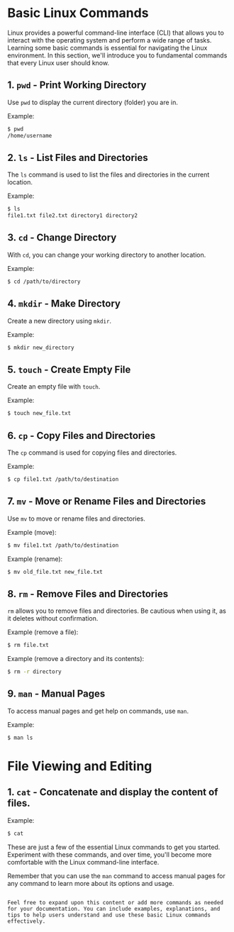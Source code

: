 # Basic Linux Commands

Linux provides a powerful command-line interface (CLI) that allows you to interact with the operating system and perform a wide range of tasks. Learning some basic commands is essential for navigating the Linux environment. In this section, we'll introduce you to fundamental commands that every Linux user should know.

## 1. `pwd` - Print Working Directory

Use `pwd` to display the current directory (folder) you are in.

Example:
```bash
$ pwd
/home/username
```

## 2. `ls` - List Files and Directories

The `ls` command is used to list the files and directories in the current location.

Example:
```bash
$ ls
file1.txt file2.txt directory1 directory2
```

## 3. `cd` - Change Directory

With `cd`, you can change your working directory to another location.

Example:
```bash
$ cd /path/to/directory
```

## 4. `mkdir` - Make Directory

Create a new directory using `mkdir`.

Example:
```bash
$ mkdir new_directory
```

## 5. `touch` - Create Empty File

Create an empty file with `touch`.

Example:
```bash
$ touch new_file.txt
```

## 6. `cp` - Copy Files and Directories

The `cp` command is used for copying files and directories.

Example:
```bash
$ cp file1.txt /path/to/destination
```

## 7. `mv` - Move or Rename Files and Directories

Use `mv` to move or rename files and directories.

Example (move):
```bash
$ mv file1.txt /path/to/destination
```

Example (rename):
```bash
$ mv old_file.txt new_file.txt
```

## 8. `rm` - Remove Files and Directories

`rm` allows you to remove files and directories. Be cautious when using it, as it deletes without confirmation.

Example (remove a file):
```bash
$ rm file.txt
```

Example (remove a directory and its contents):
```bash
$ rm -r directory
```

## 9. `man` - Manual Pages

To access manual pages and get help on commands, use `man`.

Example:
```bash
$ man ls
```
# File Viewing and Editing

## 1. `cat` -  Concatenate and display the content of files.
Example:
```bash
$ cat
```

These are just a few of the essential Linux commands to get you started. Experiment with these commands, and over time, you'll become more comfortable with the Linux command-line interface. 

Remember that you can use the `man` command to access manual pages for any command to learn more about its options and usage.
```

Feel free to expand upon this content or add more commands as needed for your documentation. You can include examples, explanations, and tips to help users understand and use these basic Linux commands effectively.
